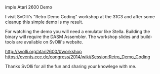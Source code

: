 imple Atari 2600 Demo

I visit SvOlli's "Retro Demo Coding" workshop at the 31C3 and after some cleanup this simple demo is my result.

For watching the demo you will need a emulator like Stella. Building the binary will require the DASM Assembler. The workshop slides and build-tools are available on SvOlli's website.

http://svolli.org/atari2600/#workshop
https://events.ccc.de/congress/2014/wiki/Session:Retro_Demo_Coding

Thanks SvOlli for all the fun and sharing your knowlege with me.
